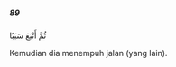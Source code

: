 ##### 89

<span class="ayah">ثُمَّ أَتْبَعَ سَبَبًا</span>

<span class="ayah_translation">Kemudian dia menempuh jalan (yang lain).</span>
